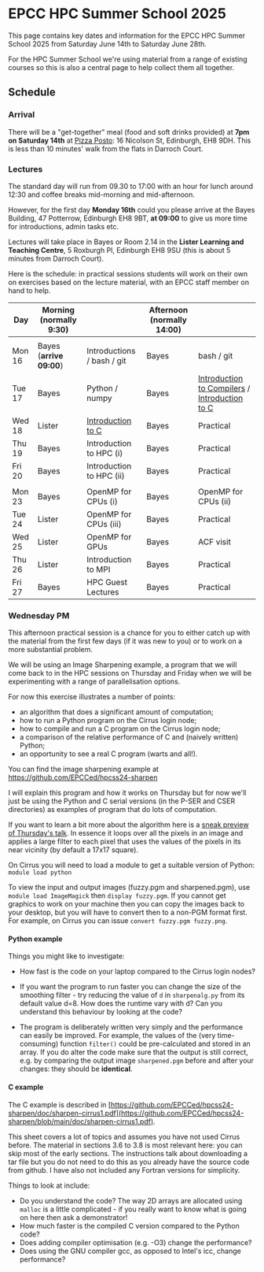 # EPCC HPC Summer School 2025

This page contains key dates and information for the EPCC HPC Summer
School 2025 from Saturday June 14th to Saturday June 28th.

For the HPC Summer School we're using material from a range of
existing courses so this is also a central page to help collect them all
together.

## Schedule

### Arrival

There will be a "get-together" meal (food and soft drinks provided) at
**7pm on Saturday 14th** at [Pizza Posto](https://pizzaposto.co.uk/):
16 Nicolson St, Edinburgh, EH8 9DH. This is less than 10 minutes' walk
from the flats in Darroch Court.

### Lectures

The standard day will run from 09.30 to 17:00 with an hour for lunch
around 12:30 and coffee breaks mid-morning and mid-afternoon.

However, for the first day **Monday 16th** could you please arrive at
the Bayes Building, 47 Potterrow, Edinburgh EH8 9BT, **at 09:00** to
give us more time for introductions, admin tasks etc.

Lectures will take place in Bayes or Room 2.14 in the **Lister Learning
and Teaching Centre**, 5 Roxburgh Pl, Edinburgh EH8 9SU (this is about 5
minutes from Darroch Court).

Here is the schedule: in practical sessions students will work on
their own on exercises based on the lecture material, with an EPCC
staff member on hand to help.

| Day | Morning (normally 9:30)  || Afternoon (normally 14:00) ||
| --- | ---|--  | --- |--|
| |  | |
| Mon 16 | Bayes (**arrive 09:00**) | Introductions / bash / git | Bayes | bash / git |
| Tue 17 | Bayes | Python / numpy |Bayes |  [Introduction to Compilers](./introduction-to-c/slides/compiler-essentials-slides.pdf) / [Introduction to C](./introduction-to-c/slides/c-essentials-slides.pdf) |
| Wed 18 | Lister | [Introduction to C](./introduction-to-c/slides/c-essentials-slides.pdf) | Bayes | Practical |
| Thu 19 | Bayes | Introduction to HPC (i) | Bayes | Practical |
| Fri 20| Bayes | Introduction to HPC (ii) | Bayes | Practical |
| | | | | |
| Mon 23 | Bayes | OpenMP for CPUs (i) | Bayes |  OpenMP for CPUs (ii) |
| Tue 24 | Lister | OpenMP for CPUs (iii) | Bayes |  Practical |
| Wed 25 | Lister | OpenMP for GPUs  | Bayes |  ACF visit |
| Thu 26 | Lister | Introduction to MPI | Bayes |  Practical |
| Fri 27 | Bayes | HPC Guest Lectures | Bayes | Practical |

### Wednesday PM

This afternoon practical session is a chance for you to either catch up with the material from the
first few days (if it was new to you) or to work on a more substantial problem.

We will be using an Image Sharpening example, a program that we will come back to in the HPC sessions on
Thursday and Friday when we will be experimenting with a range of parallelisation options.

For now this exercise illustrates a number of points:

 * an algorithm that does a significant amount of computation;
 * how to run a Python program on the Cirrus login node;
 * how to compile and run a C program on the Cirrus login node;
 * a comparison of the relative performance of C and (naively written) Python;
 * an opportunity to see a real C program (warts and all!).

You can find the image sharpening example at https://github.com/EPCCed/hpcss24-sharpen

I will explain this program and how it works on Thursday but for now we'll just be using the Python and C serial versions (in the P-SER and CSER directories) as examples of program that do lots of computation.

If you want to learn a bit more about the algorithm here is a [sneak preview of Thursday's talk](doc/.). In essence it loops over all the pixels in an image
and applies a large filter to each pixel that uses the values of the pixels in its near vicinity (by default a 17x17 square).

On Cirrus you will need to load a module to get a suitable version of Python: `module load python`

To view the input and output images (fuzzy.pgm and sharpened.pgm), use `module load ImageMagick` then `display fuzzy.pgm`. If you cannot get graphics
to work on your machine then you can copy the images back to your desktop, but you will have to convert then to a non-PGM format first. For example, on Cirrus you can
issue `convert fuzzy.pgm fuzzy.png`.

#### Python example

Things you might like to investigate:

*    How fast is the code on your laptop compared to the Cirrus login nodes?

*    If you want the program to run faster you can change the size of the smoothing filter - try reducing the value of `d` in `sharpenalg.py` from its default value d=8. How does the runtime vary with d? Can you understand this behaviour by looking at the code?

*    The program is deliberately written very simply and the performance can easily be improved. For example, the values of the (very time-consuming) function `filter()` could be pre-calculated and stored in an array. If you do alter the code make sure that the output is still correct, e.g. by comparing the output image `sharpened.pgm` before and after your changes: they should be **identical**.

  #### C example

The C example is described in [https://github.com/EPCCed/hpcss24-sharpen/doc/sharpen-cirrus1.pdf](https://github.com/EPCCed/hpcss24-sharpen/blob/main/doc/sharpen-cirrus1.pdf).

This sheet covers a lot of topics and assumes you have not used Cirrus before. The material in sections 3.6 to 3.8 is most relevant here: you can
skip most of the early sections. The instructions talk about downloading a tar file but you do not need to do this as you already have the source code from github. I have also not included any Fortran versions for simplicity.

Things to look at include:

 *   Do you understand the code? The way 2D arrays are allocated using `malloc` is a little complicated - if you really want to know what is going on here then ask a demonstrator!
 *   How much faster is the compiled C version compared to the Python code?
 *   Does adding compiler optimisation (e.g. -O3) change the performance?
 *   Does using the GNU compiler gcc, as opposed to Intel's icc, change performance?


